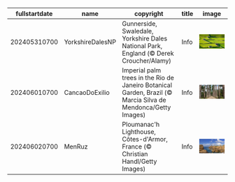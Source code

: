 |fullstartdate|name|copyright|title|image|
|--|--|--|--|--|
202405310700|YorkshireDalesNP|Gunnerside, Swaledale, Yorkshire Dales National Park, England (© Derek Croucher/Alamy)|Info|![](/en-AU/2024/06/202405310700YorkshireDalesNP.jpg)|
202406010700|CancaoDoExilio|Imperial palm trees in the Rio de Janeiro Botanical Garden, Brazil (© Marcia Silva de Mendonca/Getty Images)|Info|![](/en-AU/2024/06/202406010700CancaoDoExilio.jpg)|
202406020700|MenRuz|Ploumanac'h Lighthouse, Côtes-d'Armor, France (© Christian Handl/Getty Images)|Info|![](/en-AU/2024/06/202406020700MenRuz.jpg)|
